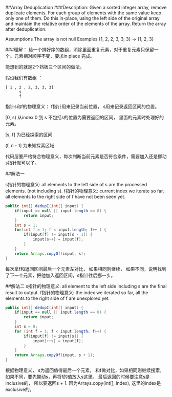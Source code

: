 ##Array Deduplication
###Description:
Given a sorted integer array, remove duplicate elements. For each group of elements with the same value keep only one of them. 
Do this in-place, using the left side of the original array and maintain the relative order of the elements of the array.
Return the array after deduplication.

 Assumptions
 The array is not null Examples {1, 2, 2, 3, 3, 3} → {1, 2, 3}
 
###理解：
给一个排好序的数组，消除里面重复元素，对于重复元素只保留一个。元素相对顺序不变，要求in place 完成。

能想到的就是2个挡板三个区间的做法。

假设我们有数组 ：

```
[ 1 , 2 , 2, 3, 3, 3]
      s  
      f    
```
指针s和f的物理意义： f指针用来记录当前位置， s用来记录返回区间的位置。

[0, s) 从index 0 到 s 不包括s的位置为需要返回的区间， 里面的元素时处理好的元素。

[s, f] 为已经探索的区间

(f, n - 1] 为未知探索区域

代码层要严格符合物理意义，每次判断当前元素是否符合条件，需要加入还是挪动s指针就可以了。

##解法一

s指针的物理意义: all elements to the left side of s are the processed elements. (not including s).
f指针的物理意义: current index we iterate so far, all elements to the right side of f have not been seen yet. 

```java
public int[] dedupI(int[] input) {
    if(input == null || input.length == 0) {
        return input;
    }
    int s = 1; 
    for(int f = 1; f < input.length; f++ ) {
        if(input[f] != input[s - 1]) {
            input[s++] = input[f];
        }   
    }  
    return Arrays.copyOf(input, s); 
}
```

每次拿f和返回区间最后一个元素左对比， 如果相同则继续， 如果不同，说明找到了下一个元素，把他加入返回区间，s指针往后挪一步。

##解法二
s指针的物理意义: all element to the left side including s are the final result to output.
f指针的物理意义: the index we iterated so far, all the elements to the right side of f are unexplored yet. 

```java
public int[] dedupI(int[] input) {
    if(input == null || input.length == 0) {
        return input;    
    }
    int s = 0;
    for (int f = 1; f < input.length; f++) {
        if(input[f] != input[s]) {
            input[++s] = input[f];
        }
    }
    return Arrays.copyOf(input, s + 1);
}
```
根据物理意义， s为返回值得最后一个元素， 和f做对比，如果相同则继续搜索，如果不同，要先挪动s，再将f的值放入s这里。
最后返回的时候要注意s是inclusive的， 所以要返回s + 1. 因为Arrays.copy(int[], index), 这里的index是exclusive的。